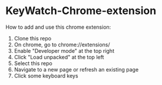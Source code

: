 # KeyWatch-Chrome-extension

How to add and use this chrome extension:

1. Clone this repo 
2. On chrome, go to chrome://extensions/  
3. Enable "Developer mode" at the top right  
4. Click "Load unpacked" at the top left  
5. Select this repo
6. Navigate to a new page or refresh an existing page  
7. Click some keyboard keys   
